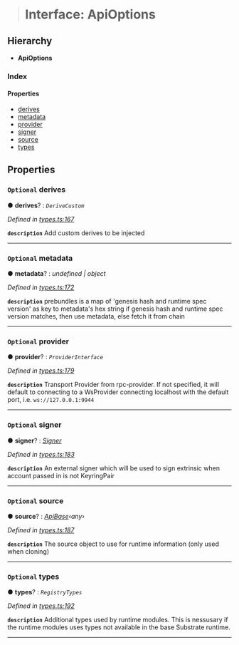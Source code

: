 > # Interface: ApiOptions

## Hierarchy

* **ApiOptions**

### Index

#### Properties

* [derives](_types_.apioptions.md#optional-derives)
* [metadata](_types_.apioptions.md#optional-metadata)
* [provider](_types_.apioptions.md#optional-provider)
* [signer](_types_.apioptions.md#optional-signer)
* [source](_types_.apioptions.md#optional-source)
* [types](_types_.apioptions.md#optional-types)

## Properties

### `Optional` derives

● **derives**? : *`DeriveCustom`*

*Defined in [types.ts:167](https://github.com/polkadot-js/api/blob/ed19ba9/packages/api/src/types.ts#L167)*

**`description`** Add custom derives to be injected

___

### `Optional` metadata

● **metadata**? : *undefined | object*

*Defined in [types.ts:172](https://github.com/polkadot-js/api/blob/ed19ba9/packages/api/src/types.ts#L172)*

**`description`** prebundles is a map of 'genesis hash and runtime spec version' as key to metadata's hex string
if genesis hash and runtime spec version matches, then use metadata, else fetch it from chain

___

### `Optional` provider

● **provider**? : *`ProviderInterface`*

*Defined in [types.ts:179](https://github.com/polkadot-js/api/blob/ed19ba9/packages/api/src/types.ts#L179)*

**`description`** Transport Provider from rpc-provider. If not specified, it will default to
connecting to a WsProvider connecting localhost with the default port, i.e. `ws://127.0.0.1:9944`

___

### `Optional` signer

● **signer**? : *[Signer](_types_.signer.md)*

*Defined in [types.ts:183](https://github.com/polkadot-js/api/blob/ed19ba9/packages/api/src/types.ts#L183)*

**`description`** An external signer which will be used to sign extrinsic when account passed in is not KeyringPair

___

### `Optional` source

● **source**? : *[ApiBase](../classes/_base_.apibase.md)‹*any*›*

*Defined in [types.ts:187](https://github.com/polkadot-js/api/blob/ed19ba9/packages/api/src/types.ts#L187)*

**`description`** The source object to use for runtime information (only used when cloning)

___

### `Optional` types

● **types**? : *`RegistryTypes`*

*Defined in [types.ts:192](https://github.com/polkadot-js/api/blob/ed19ba9/packages/api/src/types.ts#L192)*

**`description`** Additional types used by runtime modules. This is nessusary if the runtime modules
uses types not available in the base Substrate runtime.

___